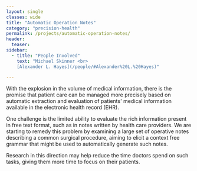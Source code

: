 ```yaml
---
layout: single
classes: wide
title: "Automatic Operation Notes"
category: "precision-health"
permalink: /projects/automatic-operation-notes/
header:
  teaser:
sidebar:
  - title: "People Involved"
    text: "Michael Skinner <br>
    [Alexander L. Hayes](/people/#Alexander%20L.%20Hayes)"

---
```



With the explosion in the volume of medical information, there is the promise that patient care can be managed more precisely based on automatic extraction and evaluation of patients' medical information available in the electronic health record (EHR).

One challenge is the limited ability to evaluate the rich information present in free text format, such as in notes written by health care providers.  We are starting to remedy this problem by examining a large set of operative notes describing a common surgical procedure, aiming to elicit a context free grammar that might be used to automatically generate such notes.

Research in this direction may help reduce the time doctors spend on such tasks, giving them more time to focus on their patients.
